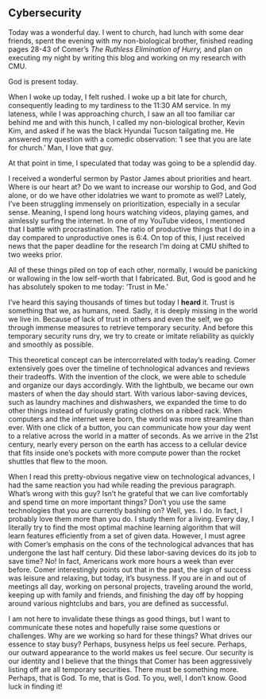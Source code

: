 ## Cybersecurity 

Today was a wonderful day. I went to church, had lunch with some dear friends, spent the evening with my non-biological brother, finished reading pages 28-43 of Comer’s *The Ruthless Elimination of Hurry,* and plan on executing my night by writing this blog and working on my research with CMU. 

God is present today. 

 When I woke up today, I felt rushed. I woke up a bit late for church, consequently leading to my tardiness to the 11:30 AM service. In my lateness, while I was approaching church, I saw an all too familiar car behind me and with this hunch, I called my non-biological brother, Kevin Kim, and asked if he was the black Hyundai Tucson tailgating me. He answered my question with a comedic observation: ‘I see that you are late for church.’ Man, I love that guy. 

At that point in time, I speculated that today was going to be a splendid day. 

I received a wonderful sermon by Pastor James about priorities and heart. Where is our heart at? Do we want to increase our worship to God, and God alone, or do we have other idolatries we want to promote as well? Lately, I’ve been struggling immensely on prioritization, especially in a secular sense. Meaning, I spend long hours watching videos, playing games, and aimlessly surfing the internet. In one of my YouTube videos, I mentioned that I battle with procrastination. The ratio of productive things that I do in a day compared to unproductive ones is 6:4. On top of this, I just received news that the paper deadline for the research I’m doing at CMU shifted to two weeks prior. 

All of these things piled on top of each other, normally, I would be panicking or wallowing in the low self-worth that I fabricated. But, God is good and he has absolutely spoken to me today: ‘Trust in Me.’ 

I’ve heard this saying thousands of times but today I **heard** it. Trust is something that we, as humans, need. Sadly, it is deeply missing in the world we live in. Because of lack of trust in others and even the self, we go through immense measures to retrieve temporary security. And before this temporary security runs dry, we try to create or imitate reliability as quickly and smoothly as possible. 

This theoretical concept can be intercorrelated with today’s reading. Comer extensively goes over the timeline of technological advances and reviews their tradeoffs. With the invention of the clock, we were able to schedule and organize our days accordingly. With the lightbulb, we became our own masters of when the day should start. With various labor-saving devices, such as laundry machines and dishwashers, we expanded the time to do other things instead of furiously grating clothes on a ribbed rack. When computers and the internet were born, the world was more streamline than ever. With one click of a button, you can communicate how your day went to a relative across the world in a matter of seconds.  As we arrive in the 21st century, nearly every person on the earth has access to a cellular device that fits inside one’s pockets with more compute power than the rocket shuttles that flew to the moon. 

When I read this pretty-obvious negative view on technological advances, I had the same reaction you had while reading the previous paragraph. What’s wrong with this guy? Isn’t he grateful that we can live comfortably and spend time on more important things? Don’t you use the same technologies that you are currently bashing on? Well, yes. I do. In fact, I probably love them more than you do. I study them for a living. Every day, I literally try to find the most optimal machine learning algorithm that will learn features efficiently from a set of given data. However, I must agree with Comer’s emphasis on the cons of the technological advances that has undergone the last half century. Did these labor-saving devices do its job to save time? No! In fact, Americans work more hours a week than ever before. Comer interestingly points out that in the past, the sign of success was leisure and relaxing, but today, it’s busyness. If you are in and out of meetings all day, working on personal projects, traveling around the world, keeping up with family and friends, and finishing the day off by hopping around various nightclubs and bars, you are defined as successful. 

I am not here to invalidate these things as good things, but I want to communicate these notes and hopefully raise some questions or challenges. Why are we working so hard for these things? What drives our essence to stay busy? Perhaps, busyness helps us feel secure. Perhaps, our outward appearance to the world makes us feel secure. Our security is our identity and I believe that the things that Comer has been aggressively listing off are all temporary securities. There must be something more. Perhaps, that is God. To me, that is God. To you, well, I don’t know. Good luck in finding it! 
